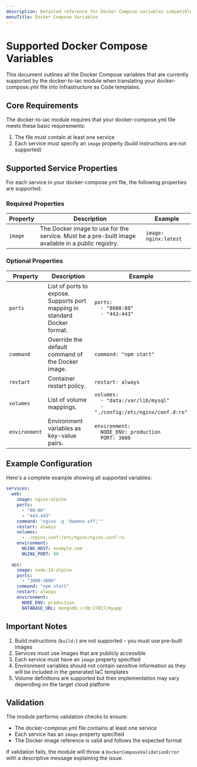 ```yaml
---
description: Detailed reference for Docker Compose variables compatible with docker-to-iac translations. Find supported service properties, registry options, and configuration examples for successful IaC deployments.
menuTitle: Docker Compose Variables
---
```


# Supported Docker Compose Variables

This document outlines all the Docker Compose variables that are currently supported by the docker-to-iac module when translating your docker-compose.yml file into Infrastructure as Code templates.

## Core Requirements

The docker-to-iac module requires that your docker-compose.yml file meets these basic requirements:

1. The file must contain at least one service
2. Each service must specify an `image` property (build instructions are not supported)

## Supported Service Properties

For each service in your docker-compose.yml file, the following properties are supported:

### Required Properties

| Property | Description | Example |
|----------|-------------|----------|
| `image` | The Docker image to use for the service. Must be a pre-built image available in a public registry. | `image: nginx:latest` |

### Optional Properties

| Property | Description | Example |
|----------|-------------|----------|
| `ports` | List of ports to expose. Supports port mapping in standard Docker format. | `ports:`<br>`  - "8080:80"`<br>`  - "443:443"` |
| `command` | Override the default command of the Docker image. | `command: "npm start"` |
| `restart` | Container restart policy. | `restart: always` |
| `volumes` | List of volume mappings. | `volumes:`<br>`  - "data:/var/lib/mysql"`<br>`  - "./config:/etc/nginx/conf.d:ro"` |
| `environment` | Environment variables as key-value pairs. | `environment:`<br>`  NODE_ENV: production`<br>`  PORT: 3000` |

## Example Configuration

Here's a complete example showing all supported variables:

```yaml
services:
  web:
    image: nginx:alpine
    ports:
      - "80:80"
      - "443:443"
    command: "nginx -g 'daemon off;'"
    restart: always
    volumes:
      - ./nginx.conf:/etc/nginx/nginx.conf:ro
    environment:
      NGINX_HOST: example.com
      NGINX_PORT: 80

  api:
    image: node:16-alpine
    ports:
      - "3000:3000"
    command: "npm start"
    restart: always
    environment:
      NODE_ENV: production
      DATABASE_URL: mongodb://db:27017/myapp
```

## Important Notes

1. Build instructions (`build:`) are not supported - you must use pre-built images
2. Services must use images that are publicly accessible
3. Each service must have an `image` property specified
4. Environment variables should not contain sensitive information as they will be included in the generated IaC templates
5. Volume definitions are supported but their implementation may vary depending on the target cloud platform

## Validation

The module performs validation checks to ensure:

- The docker-compose.yml file contains at least one service
- Each service has an `image` property specified
- The Docker image reference is valid and follows the expected format

If validation fails, the module will throw a `DockerComposeValidationError` with a descriptive message explaining the issue.
